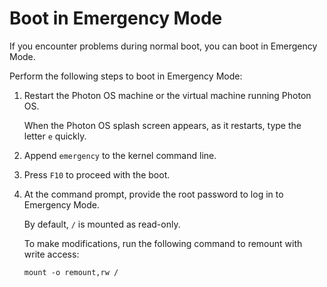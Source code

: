 # Boot in Emergency Mode

If you encounter problems during normal boot, you can boot in Emergency Mode. 

Perform the following steps to boot in Emergency Mode:

1. Restart the Photon OS machine or the virtual machine running Photon OS. 
    
    When the Photon OS splash screen appears, as it restarts, type the letter `e` quickly. 

1. Append `emergency` to the kernel command line. 

1. Press `F10` to proceed with the boot.

1. At the command prompt, provide the root password to log in to Emergency Mode.

    By default, `/` is mounted as read-only. 
    
    To make modifications, run the following command to remount with write access:
    
    `mount -o remount,rw /`

 
